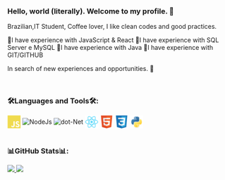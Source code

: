 ### Hello, world (literally). Welcome to my profile. 👋

Brazilian,IT Student, Coffee lover, I like clean codes and good practices.

🎯I have experience with JavaScript & React
🎯I have experience with SQL Server e MySQL
🎯I have experience with Java
🎯I have experience with GIT/GITHUB

In search of new experiences and opportunities. 🚀

<div style="display: inline_block"><br>
  <h3>🛠️Languages and Tools🛠️:</h3>
  <img align="center" alt="Javascript" height="30" width="30" src="https://raw.githubusercontent.com/devicons/devicon/master/icons/javascript/javascript-plain.svg">
  <img align="center" alt="NodeJs" height="30" width="30" src="https://cdn.jsdelivr.net/gh/devicons/devicon/icons/nodejs/nodejs-original.svg">
  <img align="center" alt="dot-Net" height="30" width="30" src="https://cdn.jsdelivr.net/gh/devicons/devicon/icons/dot-net/dot-net-plain.svg" />
  <img align="center" alt="React" height="30" width="30" src="https://raw.githubusercontent.com/devicons/devicon/master/icons/react/react-original.svg">
  <img align="center" alt="HTML" height="30" width="30" src="https://raw.githubusercontent.com/devicons/devicon/master/icons/html5/html5-original.svg">
  <img align="center" alt="CSS" height="30" width="30" src="https://raw.githubusercontent.com/devicons/devicon/master/icons/css3/css3-original.svg">
  <img align="center" alt="Python" height="30" width="30" src="https://raw.githubusercontent.com/devicons/devicon/master/icons/python/python-original.svg">
</div>

<div align="left"><br>
  <h3>📊GitHub Stats📊:</h3>
  <a href="https://github.com/RenanOliveiraNas">
  <img height="180em" src="https://github-readme-stats.vercel.app/api?username=RenanOliveiraNas&show_icons=true&theme=ligth&include_all_commits=true&count_private=true"/>
  <img height="180em" src="https://github-readme-stats.vercel.app/api/top-langs/?username=RenanOliveiraNas&layout=compact&langs_count=7&theme=ligth"/>
</div>
  

